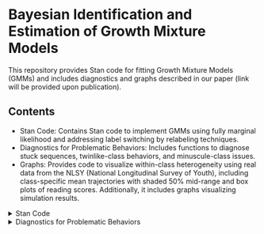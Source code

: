 # Bayesian Identification and Estimation of Growth Mixture Models
This repository provides Stan code for fitting Growth Mixture Models (GMMs) and includes diagnostics and graphs described in our paper (link will be provided upon publication).


## Contents

- Stan Code: Contains Stan code to implement GMMs using fully marginal likelihood and addressing label switching by relabeling techniques.
- Diagnostics for Problematic Behaviors: Includes functions to diagnose stuck sequences, twinlike-class behaviors, and minuscule-class issues.
- Graphs: Provides code to visualize within-class heterogeneity using real data from the NLSY (National Longitudinal Survey of Youth), including class-specific mean trajectories with shaded 50% mid-range and box plots of reading scores. Additionally, it includes graphs visualizing simulation results.

<details>
<summary>Stan Code</summary>

This section includes functions to simulate datasets, compile and run the Stan model, and handle label switching. Detailed code and information are available in the [simulation design code.](Simulation_study/Sim_design.code.R)

### 1. simulate dataset
`data_fun_MCMC` is a function to generate simulated data for MCMC. Refer to the [simulation code](Simulation_study/SimCode.source.R) for more details.
```ruby
# Load saved simulated datasets
data_files <- list.files("~/SimDat", 
                         full.names = TRUE,
                         pattern = "SimulatedData_a")  # Identify file names

SimDat <- data_files %>% 
  map(function(path) {
    read_csv(path)  # Read each dataset into a list
  })   
```
### 2. Running model
`Stan_D2C5` is a function to run MCMC with a Dirichlet prior with a concentration parameter of 2 and a Half-Cauchy prior with a scale of 5. Detailed code can be found in the [MCMC code.](Simulation_study/MCMC.source.R)
```ruby
# Install CmdStan with specified number of cores
install_cmdstan(cores = 4)  # Insert your number of cores
cmdstan_path()  # Check the path where CmdStan is installed
cmdstan_version()  # Check the version of CmdStan installed

# Compiling a GMM with marginal likelihood
sq_GMM_ML_file <- file.path(cmdstan_path(), "GMM_ML.stan")
sq_GMM_ML_mod <- cmdstan_model(sq_GMM_ML_file)

# Saving Stan objects for each dataset
for (i in 1:length(SimDat)) {
  source("~/MCMC.source.R")  # Source the R script containing Stan_D2C5 function
  setwd("~/BayesIdentify/MCMCResults_D2C5")  # Set working directory for saving results
  Stan_D2C5(SimDat[[i]], K = 3)$save_object(sprintf("Stan_a%i.rds", i))  # Save Stan objects
}

```

### 3. Handling label switching
`pp_sss` is a label switching function that takes a Stan fit object, the number of chains, and the number of iterations as inputs.

</details>
<details>
<summary>Diagnostics for Problematic Behaviors</summary>

### 1. Step 1: Initial Screening based on $\hat{R}$

</details>

